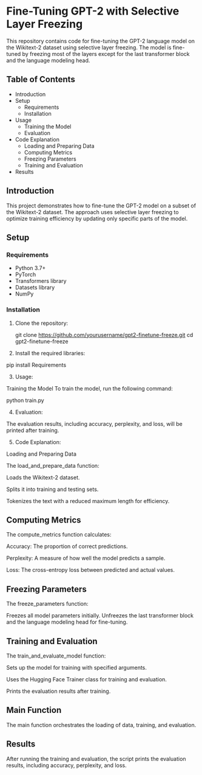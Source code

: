 # Fine-Tuning GPT-2 with Selective Layer Freezing

This repository contains code for fine-tuning the GPT-2 language model on the Wikitext-2 dataset using selective layer freezing. The model is fine-tuned by freezing most of the layers except for the last transformer block and the language modeling head.

## Table of Contents
- Introduction
- Setup
  - Requirements
  - Installation
- Usage
  - Training the Model
  - Evaluation
- Code Explanation
  - Loading and Preparing Data
  - Computing Metrics
  - Freezing Parameters
  - Training and Evaluation
- Results


## Introduction

This project demonstrates how to fine-tune the GPT-2 model on a subset of the Wikitext-2 dataset. The approach uses selective layer freezing to optimize training efficiency by updating only specific parts of the model.

## Setup

### Requirements

- Python 3.7+
- PyTorch
- Transformers library
- Datasets library
- NumPy

### Installation

1. Clone the repository:

   git clone https://github.com/yourusername/gpt2-finetune-freeze.git
   cd gpt2-finetune-freeze

2. Install the required libraries:

pip install Requirements

3. Usage:

Training the Model
To train the model, run the following command:

python train.py

4. Evaluation:

The evaluation results, including accuracy, perplexity, and loss, will be printed after training.

5. Code Explanation: 

Loading and Preparing Data

The load_and_prepare_data function:

Loads the Wikitext-2 dataset.

Splits it into training and testing sets.

Tokenizes the text with a reduced maximum length for efficiency.

## Computing Metrics

The compute_metrics function calculates:

Accuracy: The proportion of correct predictions.

Perplexity: A measure of how well the model predicts a sample.

Loss: The cross-entropy loss between predicted and actual values.

## Freezing Parameters 

The freeze_parameters function:

Freezes all model parameters initially.
Unfreezes the last transformer block and the language modeling head for fine-tuning.

## Training and Evaluation

The train_and_evaluate_model function:

Sets up the model for training with specified arguments.

Uses the Hugging Face Trainer class for training and evaluation.

Prints the evaluation results after training.

## Main Function

The main function orchestrates the loading of data, training, and evaluation.

## Results

After running the training and evaluation, the script prints the evaluation results, including accuracy, perplexity, and loss.
